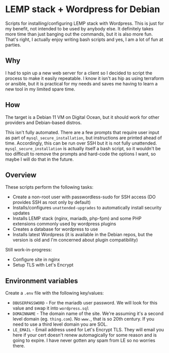 # LEMP stack + Wordpress for Debian

Scripts for installing/configuring LEMP stack with Wordpress. This is just for my benefit, not intended to be used by anybody else. It definitely takes more time than just banging out the commands, but it is also more fun. That's right, I actually enjoy writing bash scripts and yes, I am a lot of fun at parties.

## Why

I had to spin up a new web server for a client so I decided to script the process to make it easily repeatable. I know it isn't as hip as using terraform or ansible, but it is practical for my needs and saves me having to learn a new tool in my limited spare time.

## How

The target is a Debian 11 VM on Digital Ocean, but it should work for other providers and Debian-based distros.

This isn't fully automated. There are a few prompts that require user input as part of `mysql_secure_installation`, but instructions are printed ahead of time. Accordingly, this can be run over SSH but it is not fully unattended. `mysql_secure_installation` is actually itself a bash script, so it wouldn't be too difficult to remove the prompts and hard-code the options I want, so maybe I will do that in the future.

## Overview

These scripts perform the following tasks:

- Create a non-root user with passwordless-sudo for SSH access (DO provides SSH as root only by default)
- Installs/configures `unattended-upgrades` to automatically install security updates
- Installs LEMP stack (nginx, mariadb, php-fpm) and some PHP extensions commonly used by wordpress plugins
- Creates a database for wordpress to use
- Installs latest Wordpress (it is available in the Debian repos, but the version is old and I'm concerned about plugin compatibility)

Still work-in-progress:

- Configure site in nginx
- Setup TLS with Let's Encrypt

## Environment variables

Create a `.env` file with the following key/values:

- `DBUSERPASSWORD` - For the mariadb user password. We will look for this value and swap it into `wordpress.sql`
- `DOMAINNAME` - The domain name of the site. We're assuming it's a second level domain (eg. `thing.com`). No `www.`, that is so 20th century. If you need to use a third level domain you are SOL.
- `LE_EMAIL` - Email address used for Let's Encrypt TLS. They will email you here if your cert doesn't renew automagically for some reason and is going to expire. I have never gotten any spam from LE so no worries there.

